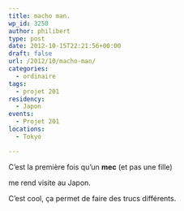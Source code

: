 ```yaml
---
title: macho man.
wp_id: 3250
author: philibert
type: post
date: 2012-10-15T22:21:56+00:00
draft: false
url: /2012/10/macho-man/
categories:
  - ordinaire
tags:
  - projet 201
residency:
  - Japon
events:
  - Projet 201
locations:
  - Tokyo

---
```

C&rsquo;est la première fois qu&rsquo;un **mec** (et pas une fille)
  
me rend visite au Japon. 

C&rsquo;est cool, ça permet de faire des trucs différents.

<div class="gallery-container">
  <div class="gallery">
    <figure class="image-frame landscape"> <img src="{{< aws >}}/uploads/2012/10/IMG_8021-650x487.jpg" alt="" /> </figure> <figure class="image-frame landscape"> <img src="{{< aws >}}/uploads/2012/10/IMG_8029-650x487.jpg" alt="" /> </figure> <figure class="image-frame landscape"> <img src="{{< aws >}}/uploads/2012/10/IMG_8018-650x487.jpg" alt="" /> </figure>
  </div>
</div>